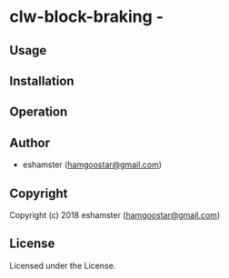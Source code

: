 # clw-block-braking - 

## Usage

## Installation

## Operation

## Author

* eshamster (hamgoostar@gmail.com)

## Copyright

Copyright (c) 2018 eshamster (hamgoostar@gmail.com)

## License

Licensed under the  License.
